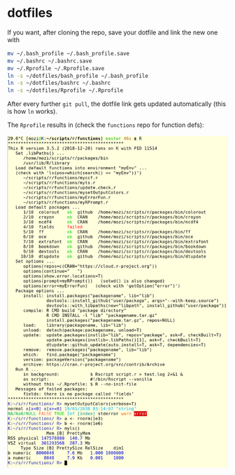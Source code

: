 # dotfiles

If you want, after cloning the repo, save your dotfile and link the new one with
```bash
mv ~/.bash_profile ~/.bash_profile.save
mv ~/.bashrc ~/.bashrc.save
mv ~/.Rprofile ~/.Rprofile.save
ln -s ~/dotfiles/bash_profile ~/.bash_profile
ln -s ~/dotfiles/bashrc ~/.bashrc
ln -s ~/dotfiles/Rprofile ~/.Rprofile
```
After every further `git pull`, the dotfile link gets updated automatically (this is how `ln` works).

The `Rprofile` results in (check the `functions` repo for function defs):
<br><br>
<img align="left" width="600" src="screen_rprofile.png">


